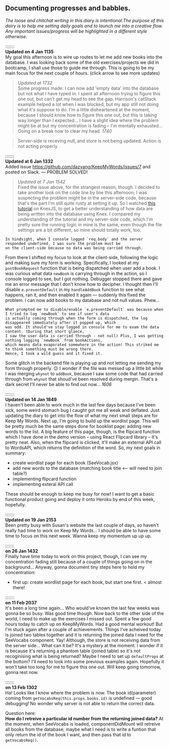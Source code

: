 ## Documenting progresses and babbles. 
*The loose and chitchat writing in this diary is intentional.The purpose of this dairy is to help me setting daily goals and to launch me into a creative flow. Any important issues/progress will be highlighted in a different style otherwise.*  

:::::::  
**Updated on 4 Jan 1135**  
My goal this afternoon is to wire up routes to let me add new books into the database. I was looking back some of the old exercises/projects we did in bootcamp, I shall use those to guide me through. This is going to be my main focus for the next couple of hours. (click arrow to see more updates)

> *Updated at 1732*  
Some progress made: I can now add 'empty data' into the database but not what I have typed in. I spent all afternoon trying to figure this one out, but can't get my head to see the gap. Harrison's catStack example helped a lot when I was blocked, but my app still not doing what it's suppose to do. I'm a little disheartened at the moment, because I should know how to figure this one out, but this is taking way longer than I expected... I have a slight idea where the problem might be at but my concentration is fading – I'm mentally exhausted... Going on a break now to clear my head. *1740*

> Server-side is receving null, and store is not being updated. Action is not acting properly. 

:::::::  
**Updated at 6 Jan 1332**   
Added issue https://github.com/dazyang/KeepMyWords/issues/7 and posted on Slack. — PROBLEM SOLVED!

> *Updated at 7 Jan 1542*  
Fixed the issue above, for the strangest reason, though. I decided to take another look on the code line by line this afternoon; I was suspecting the problem might be in the server-side code, because that's the part I'm still quite rusty at setting it up. So I watched [this tutorial](https://www.youtube.com/watch?v=aWLlh_Gn_oA&index=7&list=PL7sCSgsRZ-smPRSrim4bX5TQfRue1jKfw) on KnexJS, to get a better understanding of how data are being written into the database using Knex. I compared my understanding of the tutorial and my server-side code, which I'm pretty sure the running logic in mine is the same, even though the file settings are a bit different, so mine should totally work, too.   
```
In hindsight, when I console logged `req.body` and the server responded undefined, I was sure the problem must be 
on the client-side because no data was being carried through. 
```  
From there I shifted my focus to look at the client-side, following the logic and making sure my form is working. Specifically, I looked at my `postBookRequest` function that is being dispatched when user add a book. I was curious what data `newBook` is carrying through in the action, so I console logged to see, but I got nothing. Debugger stopped there and gave me an error message that I don't know how to decipher. I thought then I'll disable `e.preventDefault` in my `handleAddBook` function to see what happens, ran it, and then enabled it again — suddenly this fixed the problem. I can now add books to my database and not null values. Phew...   
```
What prompted me to disable/enable `e.preventDefault` was because when I tried to log `newBook` to see if user's data 
is actually coming through when the form is dispatched, the log disappeared immediately after it popped up, which 
was odd. It should've stay logged in console for me to exam the data content. (During that short glance, 
I saw the user data is carried through - not null) Plus, I was getting nothing logging `newBook` from bookActions, 
which means data evaporated somewhere in the action! This striked me to think something must be wrong there. 
Hence, I took a wild guess and it fixed it. 
```
Some glitch in the backend file is playing up and not letting me sending my form through properly. :confused: I wonder if the file was messed up a little bit while I was merging `whynot` to `addBook`, because I saw some code that had carried through from `whynot` that shoud've been resolved during mergin. That's a dark secret I'll never be able to find out now... *1606*  

:::::::  
**Updated on 14 Jan 1849**  
I haven't been able to work much in the last few days because I've been sick, some weird stomach bug I caught got me all weak and deflated. Just updating the diary to get into the flow of what my next small steps are for Keep My Words. Next up, I'm going to build up the wordlist page. This will be pretty much be the same steps done for booklist page: adding new words to the list. A big feature of this page, though, is the flipcard function which I have done in the demo version – using React Flipcard library – it's pretty neat. Also, when the flipcard is clicked, it'll make an external API call to WordsAPI, which returns the definition of the word. So, my next goals in summary:  
  - create wordlist page for each book (SeeVocab.jsx)
  - add new words to the database (matching book title <-- will need to join table?)
  - implementing flipcard function
  - implementing exteral API call  

These should be enough to keep me busy for now! I want to get a basic functional product going and deploy it onto Heroku by end of this week, hopefully.  

:::::::  
**Updated on 19 Jan 2153**  
Been pretty busy with Susan's website the last couple of days, so haven't really had time to work on Keep My Words... I should be able to have some time to focus on this next week. Wanna keep my momentum up up up.  

:::::::  
**on 26 Jan 1432**  
Finally have time today to work on this project, though, I can see my concentration fading still because of a couple of things going on in the background... Anyway, gonna document tiny steps here to hold my concentration:  
- first up: create wordlist page for each book, but start one first. < almost there!  

:::::::  
**on 11 Feb 2037**  
It's been a long time again... Who would've known the last few weeks was gonna be so busy. Was good time though. Now back to the other side of the world, I need to make up the exercises I missed out. Spent a few good hours today to catch up on KeepMyWords. Had a good mental workout! But I'm stuck again after a couple of achievements. Things I've acheived today is joined two tables together and it is returning the joined data I need for the SeeVocabs component. Yay! Although, the store is not receiving data from the server side... What can it be? It's a mystery at the moment. I wonder if it is because it's returning a phantom table (joined table) so it's not recoginising what is being returned? Maybe I need to set up `defaultProps` at the bottom? I'll need to look into some previous examples again. Hopefully it won't take too long for me to figure this one out. Will keep going tomorrow, gonna rest now. 
 
:::::::  
**on 13 Feb 1302**  
Ha! Looks like I know where the problem is now. The book id(parameter) coming from `getVocabsReq(this.props.books.id)` is undefined — good debugging! No wonder why server is not able to return the correct data.  

Question here:  
**How do I retreive a particular id number from the returning joined data?** At the moment, when SeeVocabs is loaded, componentDidMount will retreive all books from the database; maybe what I need is to write a funtion that only return the id of the book I want, and then pass that id to `getVocabsReq()`.
